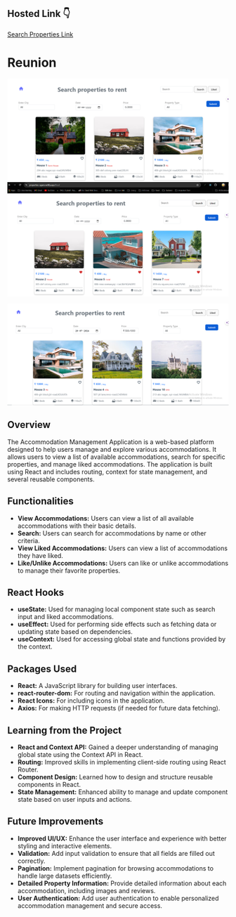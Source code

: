## Hosted Link 👇

[Search Properties Link](https://properties-ugam.netlify.app/)

# Reunion

![1720600732166](image/README/1720600732166.png)![1720600738586](image/README/1720600738586.png)

![1720600771927](image/README/1720600771927.png)

## Overview

The Accommodation Management Application is a web-based platform designed to help users manage and explore various accommodations. It allows users to view a list of available accommodations, search for specific properties, and manage liked accommodations. The application is built using React and includes routing, context for state management, and several reusable components.

## Functionalities

- **View Accommodations:** Users can view a list of all available accommodations with their basic details.
- **Search:** Users can search for accommodations by name or other criteria.
- **View Liked Accommodations:** Users can view a list of accommodations they have liked.
- **Like/Unlike Accommodations:** Users can like or unlike accommodations to manage their favorite properties.

## React Hooks

- **useState:** Used for managing local component state such as search input and liked accommodations.
- **useEffect:** Used for performing side effects such as fetching data or updating state based on dependencies.
- **useContext:** Used for accessing global state and functions provided by the context.

## Packages Used

- **React:** A JavaScript library for building user interfaces.
- **react-router-dom:** For routing and navigation within the application.
- **React Icons:** For including icons in the application.
- **Axios:** For making HTTP requests (if needed for future data fetching).

## Learning from the Project

- **React and Context API:** Gained a deeper understanding of managing global state using the Context API in React.
- **Routing:** Improved skills in implementing client-side routing using React Router.
- **Component Design:** Learned how to design and structure reusable components in React.
- **State Management:** Enhanced ability to manage and update component state based on user inputs and actions.

## Future Improvements

- **Improved UI/UX:** Enhance the user interface and experience with better styling and interactive elements.
- **Validation:** Add input validation to ensure that all fields are filled out correctly.
- **Pagination:** Implement pagination for browsing accommodations to handle large datasets efficiently.
- **Detailed Property Information:** Provide detailed information about each accommodation, including images and reviews.
- **User Authentication:** Add user authentication to enable personalized accommodation management and secure access.
